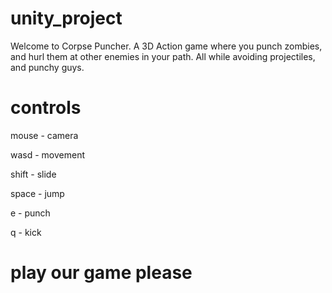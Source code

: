 # unity_project
Welcome to Corpse Puncher. A 3D Action game where you punch zombies, and hurl them at other enemies in your path. All while avoiding projectiles, and punchy guys.

# controls
mouse - camera

wasd - movement

shift - slide

space - jump

e - punch

q - kick


# play our game please
